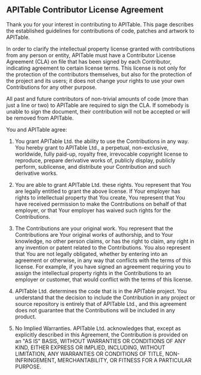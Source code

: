 ## APITable Contributor License Agreement

Thank you for your interest in contributing to APITable. This page describes the established guidelines for contributions of code, patches and artwork to APITable.

In order to clarify the intellectual property license granted with contributions from any person or entity, APITable must have a Contributor License Agreement (CLA) on file that has been signed by each Contributor, indicating agreement to certain license terms. This license is not only for the protection of the contributors themselves, but also for the protection of the project and its users; it does not change your rights to use your own Contributions for any other purpose.

All past and future contributors of non-trivial amounts of code (more than just a line or two) to APITable are required to sign the CLA. If somebody is unable to sign the document, their contribution will not be accepted or will be removed from APITable.

You and APITable agree:

1. You grant APITable Ltd. the ability to use the Contributions in any way. You hereby grant to APITable Ltd., a perpetual, non-exclusive, worldwide, fully paid-up, royalty free, irrevocable copyright license to reproduce, prepare derivative works of, publicly display, publicly perform, sublicense, and distribute your Contribution and such derivative works.

2. You are able to grant APITable Ltd. these rights. You represent that You are legally entitled to grant the above license. If Your employer has rights to intellectual property that You create, You represent that You have received permission to make the Contributions on behalf of that employer, or that Your employer has waived such rights for the Contributions.

3. The Contributions are your original work. You represent that the Contributions are Your original works of authorship, and to Your knowledge, no other person claims, or has the right to claim, any right in any invention or patent related to the Contributions. You also represent that You are not legally obligated, whether by entering into an agreement or otherwise, in any way that conflicts with the terms of this license. For example, if you have signed an agreement requiring you to assign the intellectual property rights in the Contributions to an employer or customer, that would conflict with the terms of this license.

4. APITable Ltd. determines the code that is in the APITable project. You understand that the decision to include the Contribution in any project or source repository is entirely that of APITable Ltd., and this agreement does not guarantee that the Contributions will be included in any product.

5. No Implied Warranties. APITable Ltd. acknowledges that, except as explicitly described in this Agreement, the Contribution is provided on an "AS IS" BASIS, WITHOUT WARRANTIES OR CONDITIONS OF ANY KIND, EITHER EXPRESS OR IMPLIED, INCLUDING, WITHOUT LIMITATION, ANY WARRANTIES OR CONDITIONS OF TITLE, NON-INFRINGEMENT, MERCHANTABILITY, OR FITNESS FOR A PARTICULAR PURPOSE.